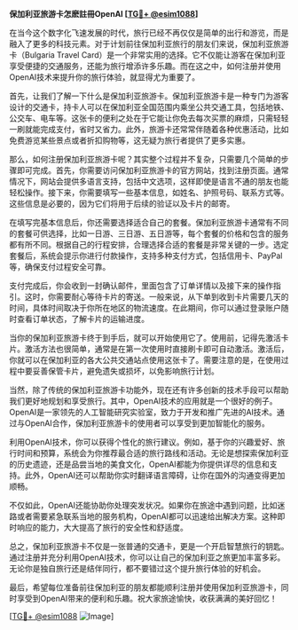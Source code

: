 **保加利亚旅游卡怎麽註冊OpenAI [[TG💪+ @esim1088](https://t.me/s/esim1088)]**

在当今这个数字化飞速发展的时代，旅行已经不再仅仅是简单的出行和游览，而是融入了更多的科技元素。对于计划前往保加利亚旅行的朋友们来说，保加利亚旅游卡（Bulgaria Travel Card）是一个非常实用的选择。它不仅能让游客在保加利亚享受便捷的交通服务，还能为旅行增添许多乐趣。而在这之中，如何注册并使用OpenAI技术来提升你的旅行体验，就显得尤为重要了。

首先，让我们了解一下什么是保加利亚旅游卡。保加利亚旅游卡是一种专门为游客设计的交通卡，持卡人可以在保加利亚全国范围内乘坐公共交通工具，包括地铁、公交车、电车等。这张卡的便利之处在于它能让你免去每次买票的麻烦，只需轻轻一刷就能完成支付，省时又省力。此外，旅游卡还常常伴随着各种优惠活动，比如免费游览某些景点或者折扣购物等，这无疑为旅行者提供了更多实惠。

那么，如何注册保加利亚旅游卡呢？其实整个过程并不复杂，只需要几个简单的步骤即可完成。首先，你需要访问保加利亚旅游卡的官方网站，找到注册页面。通常情况下，网站会提供多语言支持，包括中文选项，这样即使是语言不通的朋友也能轻松操作。接下来，你需要填写一些基本信息，如姓名、护照号码、联系方式等。这些信息是必要的，因为它们将用于后续的验证以及卡片的邮寄。

在填写完基本信息后，你还需要选择适合自己的套餐。保加利亚旅游卡通常有不同的套餐可供选择，比如一日游、三日游、五日游等，每个套餐的价格和包含的服务都有所不同。根据自己的行程安排，合理选择合适的套餐是非常关键的一步。选定套餐后，系统会提示你进行付款操作，支持多种支付方式，包括信用卡、PayPal等，确保支付过程安全可靠。

支付完成后，你会收到一封确认邮件，里面包含了订单详情以及接下来的操作指引。这时，你需要耐心等待卡片的寄送。一般来说，从下单到收到卡片需要几天的时间，具体时间取决于你所在地区的物流速度。在此期间，你可以通过登录账户随时查看订单状态，了解卡片的运输进度。

当你的保加利亚旅游卡终于到手后，就可以开始使用它了。使用前，记得先激活卡片。激活方法也很简单，通常是在第一次使用时直接刷卡即可自动激活。激活后，你就可以在保加利亚的各大公共交通站点使用这张卡了。需要注意的是，在使用过程中要妥善保管卡片，避免遗失或损坏，以免影响旅行计划。

当然，除了传统的保加利亚旅游卡功能外，现在还有许多创新的技术手段可以帮助我们更好地规划和享受旅行。其中，OpenAI技术的应用就是一个很好的例子。OpenAI是一家领先的人工智能研究实验室，致力于开发和推广先进的AI技术。通过与OpenAI合作，保加利亚旅游卡的使用者可以享受到更加智能化的服务。

利用OpenAI技术，你可以获得个性化的旅行建议。例如，基于你的兴趣爱好、旅行时间和预算，系统会为你推荐最合适的旅行路线和活动。无论是想探索保加利亚的历史遗迹，还是品尝当地的美食文化，OpenAI都能为你提供详尽的信息和支持。此外，OpenAI还可以帮助你实时翻译语言障碍，让你在国外的沟通变得更加顺畅。

不仅如此，OpenAI还能协助你处理突发状况。如果你在旅途中遇到问题，比如迷路或者需要紧急联系当地的服务机构，OpenAI都可以迅速给出解决方案。这种即时响应的能力，大大提高了旅行的安全性和舒适度。

总之，保加利亚旅游卡不仅是一张普通的交通卡，更是一个开启智慧旅行的钥匙。通过注册并充分利用OpenAI技术，你可以让自己的保加利亚之旅更加丰富多彩。无论你是独自旅行还是结伴同行，都不要错过这个提升旅行体验的好机会。

最后，希望每位准备前往保加利亚的朋友都能顺利注册并使用保加利亚旅游卡，同时享受到OpenAI带来的便利和乐趣。祝大家旅途愉快，收获满满的美好回忆！

[[TG💪+ @esim1088](https://t.me/s/esim1088) ![Image](https://i.postimg.cc/4NQfJmqS/Snipaste-2025-05-13-00-14-12.png)]